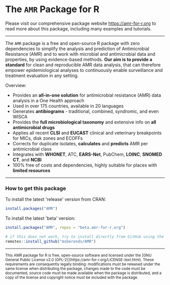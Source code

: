 # The `AMR` Package for R

Please visit our comprehensive package website <https://amr-for-r.org> to read more about this package, including many examples and tutorials.

----

The `AMR` package is a free and open-source R package with zero dependencies to simplify the analysis and prediction of Antimicrobial Resistance (AMR) and to work with microbial and antimicrobial data and properties, by using evidence-based methods. **Our aim is to provide a standard** for clean and reproducible AMR data analysis, that can therefore empower epidemiological analyses to continuously enable surveillance and treatment evaluation in any setting.

Overview:

* Provides an **all-in-one solution** for antimicrobial resistance (AMR) data analysis in a One Health approach
* Used in over 175 countries, available in 20 languages
* Generates **antibiograms** - traditional, combined, syndromic, and even WISCA
* Provides the **full microbiological taxonomy** and extensive info on **all antimicrobial drugs**
* Applies all recent **CLSI** and **EUCAST** clinical and veterinary breakpoints for MICs, disk zones and ECOFFs
* Corrects for duplicate isolates, **calculates** and **predicts** AMR per antimicrobial class
* Integrates with **WHONET**, ATC, **EARS-Net**, PubChem, **LOINC**, **SNOMED CT**, and **NCBI**
* 100% free of costs and dependencies, highly suitable for places with **limited resources**

----

### How to get this package

To install the latest 'release' version from CRAN:

```r
install.packages("AMR")
```

To install the latest 'beta' version:

```r
install.packages("AMR", repos = "beta.amr-for-r.org")

# if this does not work, try to install directly from GitHub using the 'remotes' package:
remotes::install_github("msberends/AMR")
```

----

<small>
This AMR package for R is free, open-source software and licensed under the [GNU General Public License v2.0 (GPL-2)](https://amr-for-r.org/LICENSE-text.html). These requirements are consequently legally binding: modifications must be released under the same license when distributing the package, changes made to the code must be documented, source code must be made available when the package is distributed, and a copy of the license and copyright notice must be included with the package.
</small>
